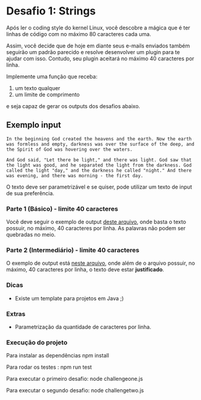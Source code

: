 # Desafio 1: Strings

Após ler o coding style do kernel Linux, você descobre a mágica que é
ter linhas de código com no máximo 80 caracteres cada uma.

Assim, você decide que de hoje em diante seus e-mails enviados também
seguirão um padrão parecido e resolve desenvolver um plugin para te ajudar
com isso. Contudo, seu plugin aceitará no máximo 40 caracteres por linha.

Implemente uma função que receba:
1. um texto qualquer
2. um limite de comprimento

e seja capaz de gerar os outputs dos desafios abaixo.

## Exemplo input

`In the beginning God created the heavens and the earth. Now the earth was formless and empty, darkness was over the surface of the deep, and the Spirit of God was hovering over the waters.`

`And God said, "Let there be light," and there was light. God saw that the light was good, and he separated the light from the darkness. God called the light "day," and the darkness he called "night." And there was evening, and there was morning - the first day.`

O texto deve ser parametrizável e se quiser, pode utilizar um texto de input de sua preferência.

### Parte 1 (Básico) - limite 40 caracteres
Você deve seguir o exemplo de output [deste arquivo](https://github.com/idwall/desafios/blob/master/strings/output_parte1.txt), onde basta o texto possuir, no máximo, 40 caracteres por linha. As palavras não podem ser quebradas no meio.

### Parte 2 (Intermediário) - limite 40 caracteres
O exemplo de output está [neste arquivo](https://github.com/idwall/desafios/blob/master/strings/output-parte2.txt), onde além de o arquivo possuir, no máximo, 40 caracteres por linha, o texto deve estar **justificado**.

### Dicas
- Existe um template para projetos em Java ;)

### Extras

- Parametrização da quantidade de caracteres por linha.

### Execução do projeto

Para instalar as dependências npm install

Para rodar os testes : npm run test

Para executar o primeiro desafio: node challengeone.js

Para executar o segundo desafio: node challengetwo.js

